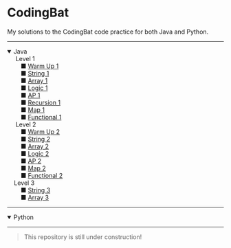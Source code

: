 # CodingBat
My solutions to the CodingBat code practice for both Java and Python.

****
<details open>
  <summary>Java</summary>
      &nbsp;&nbsp;&nbsp;&nbsp; Level 1
        <br>
            &nbsp;&nbsp;&nbsp;&nbsp;&nbsp;&nbsp;&nbsp;&nbsp;■ <a href="https://github.com/Iqrahaq/CodingBat/tree/master/Java/WarmUp1">
            Warm Up 1</a>
            <br>
            &nbsp;&nbsp;&nbsp;&nbsp;&nbsp;&nbsp;&nbsp;&nbsp;■ <a href="https://github.com/Iqrahaq/CodingBat/tree/master/Java/String1">
            String 1</a>
            <br>
            &nbsp;&nbsp;&nbsp;&nbsp&nbsp;&nbsp;&nbsp;&nbsp;■ <a href="https://github.com/Iqrahaq/CodingBat/tree/master/Java/Array1">
            Array 1</a>
            <br>
            &nbsp;&nbsp;&nbsp;&nbsp&nbsp;&nbsp;&nbsp;&nbsp;■ <a href="https://github.com/Iqrahaq/CodingBat/tree/master/Java/Logic1">
            Logic 1</a>
            <br>
            &nbsp;&nbsp;&nbsp;&nbsp&nbsp;&nbsp;&nbsp;&nbsp;■ <a href="https://github.com/Iqrahaq/CodingBat/tree/master/Java/AP1">
            AP 1</a>
            <br>
            &nbsp;&nbsp;&nbsp;&nbsp&nbsp;&nbsp;&nbsp;&nbsp;■ <a href="https://github.com/Iqrahaq/CodingBat/tree/master/Java/Recursion1">
            Recursion 1</a>
            <br>
            &nbsp;&nbsp;&nbsp;&nbsp&nbsp;&nbsp;&nbsp;&nbsp;■ <a href="https://github.com/Iqrahaq/CodingBat/tree/master/Java/Map1">
            Map 1</a>
            <br>
            &nbsp;&nbsp;&nbsp;&nbsp&nbsp;&nbsp;&nbsp;&nbsp;■ <a href="https://github.com/Iqrahaq/CodingBat/tree/master/Java/Functional1">
            Functional 1</a>
        <br>
        &nbsp;&nbsp;&nbsp;&nbsp; Level 2
        <br>
            &nbsp;&nbsp;&nbsp;&nbsp;&nbsp;&nbsp;&nbsp;&nbsp;■ <a href="https://github.com/Iqrahaq/CodingBat/tree/master/Java/WarmUp2">
            Warm Up 2</a>
            <br>
            &nbsp;&nbsp;&nbsp;&nbsp;&nbsp;&nbsp;&nbsp;&nbsp;■ <a href="https://github.com/Iqrahaq/CodingBat/tree/master/Java/String2">
            String 2</a>
            <br>
            &nbsp;&nbsp;&nbsp;&nbsp;&nbsp;&nbsp;&nbsp;&nbsp;■ <a href="https://github.com/Iqrahaq/CodingBat/tree/master/Java/Array2">
            Array 2</a>
            <br>
            &nbsp;&nbsp;&nbsp;&nbsp&nbsp;&nbsp;&nbsp;&nbsp;■ <a href="https://github.com/Iqrahaq/CodingBat/tree/master/Java/Logic2">
            Logic 2</a>
            <br>
            &nbsp;&nbsp;&nbsp;&nbsp&nbsp;&nbsp;&nbsp;&nbsp;■ <a href="https://github.com/Iqrahaq/CodingBat/tree/master/Java/AP2">
            AP 2</a>
            <br>
            &nbsp;&nbsp;&nbsp;&nbsp&nbsp;&nbsp;&nbsp;&nbsp;■ <a href="https://github.com/Iqrahaq/CodingBat/tree/master/Java/Map2">
            Map 2</a>
            <br>
            &nbsp;&nbsp;&nbsp;&nbsp&nbsp;&nbsp;&nbsp;&nbsp;■ <a href="https://github.com/Iqrahaq/CodingBat/tree/master/Java/Functional2">
            Functional 2</a>
        <br>
        &nbsp;&nbsp;&nbsp;&nbsp;Level 3
        <br>
            &nbsp;&nbsp;&nbsp;&nbsp;&nbsp;&nbsp;&nbsp;&nbsp;■ <a href="https://github.com/Iqrahaq/CodingBat/tree/master/Java/String3">
            String 3</a>
            <br>
            &nbsp;&nbsp;&nbsp;&nbsp;&nbsp;&nbsp;&nbsp;&nbsp;■ <a href="https://github.com/Iqrahaq/CodingBat/tree/master/Java/Array3">
            Array 3</a>
        <br>
</details>

****

<details open>
  <summary>Python</summary>
</details>

****

> This repository is still under construction!

